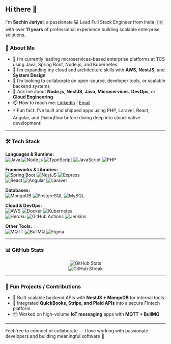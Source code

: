 ## Hi there 👋

<!--
**sachin-jariyal/sachin-jariyal** is a ✨ _special_ ✨ repository because its `README.md` (this file) appears on your GitHub profile.
-->

I'm **Sachin Jariyal**, a passionate 💻 Lead Full Stack Engineer from India 🇮🇳 with over **11 years** of professional experience building scalable enterprise solutions.

### 🚀 About Me
- 🔭 I’m currently leading microservices-based enterprise platforms at TCS using Java, Spring Boot, Node.js, and Kubernetes
- 🌱 I’m expanding my cloud and architecture skills with **AWS**, **NestJS**, and **System Design**
- 👯 I’m looking to collaborate on open-source, developer tools, or scalable backend systems
- 💬 Ask me about **Node.js**, **NestJS**, **Java**, **Microservices**, **DevOps**, or **Cloud Engineering**
- 📫 How to reach me: [LinkedIn](https://linkedin.com/in/sachin-jariyal) | [Email](mailto:sachinjariyal9@gmail.com)
- ⚡ Fun fact: I’ve built and shipped apps using PHP, Laravel, React, Angular, and Dialogflow before diving deep into cloud-native development!

---

### 🛠️ Tech Stack

**Languages & Runtime:**  
![Java](https://img.shields.io/badge/Java-blue?logo=java&logoColor=white) ![Node.js](https://img.shields.io/badge/Node.js-339933?logo=node.js&logoColor=white) ![TypeScript](https://img.shields.io/badge/TypeScript-007ACC?logo=typescript&logoColor=white) ![JavaScript](https://img.shields.io/badge/JavaScript-F7DF1E?logo=javascript&logoColor=black) ![PHP](https://img.shields.io/badge/PHP-777BB4?logo=php&logoColor=white)

**Frameworks & Libraries:**  
![Spring Boot](https://img.shields.io/badge/Spring_Boot-6DB33F?logo=spring&logoColor=white) ![NestJS](https://img.shields.io/badge/NestJS-E0234E?logo=nestjs&logoColor=white) ![Express](https://img.shields.io/badge/Express.js-000000?logo=express&logoColor=white)  
![React](https://img.shields.io/badge/React-61DAFB?logo=react&logoColor=black) ![Angular](https://img.shields.io/badge/Angular-DD0031?logo=angular&logoColor=white) ![Laravel](https://img.shields.io/badge/Laravel-FF2D20?logo=laravel&logoColor=white)

**Databases:**  
![MongoDB](https://img.shields.io/badge/MongoDB-47A248?logo=mongodb&logoColor=white) ![PostgreSQL](https://img.shields.io/badge/PostgreSQL-336791?logo=postgresql&logoColor=white) ![MySQL](https://img.shields.io/badge/MySQL-4479A1?logo=mysql&logoColor=white)

**Cloud & DevOps:**  
![AWS](https://img.shields.io/badge/AWS-232F3E?logo=amazonaws&logoColor=white) ![Docker](https://img.shields.io/badge/Docker-2496ED?logo=docker&logoColor=white) ![Kubernetes](https://img.shields.io/badge/Kubernetes-326CE5?logo=kubernetes&logoColor=white)  
![Heroku](https://img.shields.io/badge/Heroku-430098?logo=heroku&logoColor=white) ![GitHub Actions](https://img.shields.io/badge/GitHub_Actions-2088FF?logo=githubactions&logoColor=white) ![Jenkins](https://img.shields.io/badge/Jenkins-D24939?logo=jenkins&logoColor=white)

**Other Tools:**  
![MQTT](https://img.shields.io/badge/MQTT-660066?logo=iot&logoColor=white) ![BullMQ](https://img.shields.io/badge/BullMQ-DD0000?logo=nodedotjs&logoColor=white) ![Figma](https://img.shields.io/badge/Figma-F24E1E?logo=figma&logoColor=white)

---

### 📊 GitHub Stats

<p align="center">
  <img src="https://github-readme-stats.vercel.app/api?username=sachinjariyal9&show_icons=true&theme=tokyonight" alt="GitHub Stats" />
  <br />
  <img src="https://github-readme-streak-stats.herokuapp.com?user=sachinjariyal9&theme=tokyonight" alt="GitHub Streak" />
</p>

---

### 🧠 Fun Projects / Contributions
- 🔧 Built scalable backend APIs with **NestJS + MongoDB** for internal tools
- 🧾 Integrated **QuickBooks, Stripe, and Plaid APIs** into a secure Fintech platform
- 📦 Worked on high-volume **IoT messaging** apps with **MQTT + BullMQ**

---

Feel free to connect or collaborate — I love working with passionate developers and building meaningful software 🚀

